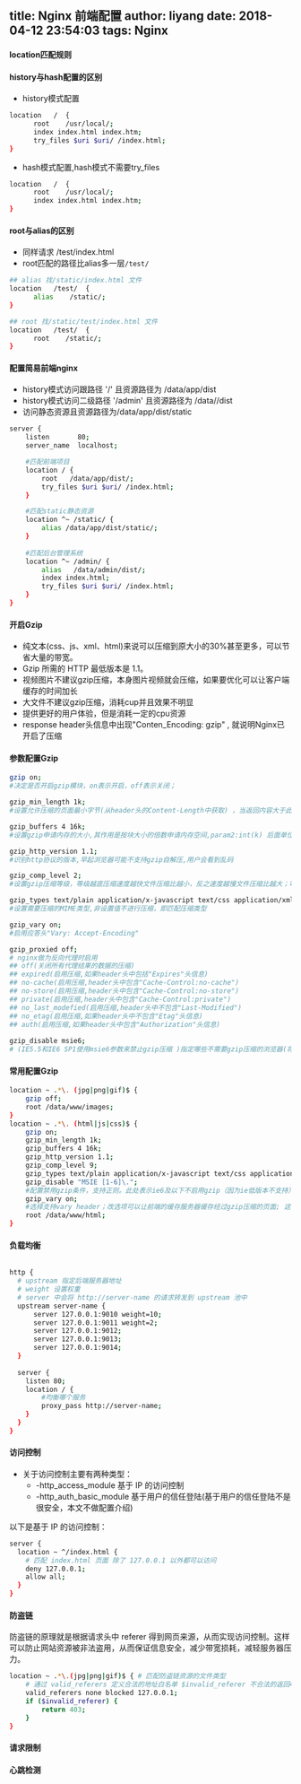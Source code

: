 title: Nginx 前端配置
author: liyang
date: 2018-04-12 23:54:03
tags: Nginx
---
#### location匹配规则

#### history与hash配置的区别

- history模式配置

```bash
location   /  {
      root    /usr/local/;
      index index.html index.htm;
      try_files $uri $uri/ /index.html;
}
```

- hash模式配置,hash模式不需要try_files

```bash
location   /  {
      root    /usr/local/;
      index index.html index.htm;
}
```

#### root与alias的区别

- 同样请求 /test/index.html
- root匹配的路径比alias多一层`/test/`

```bash
## alias 找/static/index.html 文件
location   /test/  {
      alias    /static/;
}

## root 找/static/test/index.html 文件
location   /test/  {
      root    /static/;
}
```

#### 配置简易前端nginx

- history模式访问跟路径 '/' 且资源路径为 /data/app/dist
- history模式访问二级路径 '/admin' 且资源路径为 /data//dist
- 访问静态资源且资源路径为/data/app/dist/static

```bash
server {
    listen       80;
    server_name  localhost;

    #匹配前端项目
    location / {
        root   /data/app/dist/;
        try_files $uri $uri/ /index.html;
    }

    #匹配static静态资源
    location ^~ /static/ {
        alias /data/app/dist/static/;
    }
 
    #匹配后台管理系统
    location ^~ /admin/ {
        alias   /data/admin/dist/;
        index index.html;
        try_files $uri $uri/ /index.html;
    }
}
```

#### 开启Gzip

- 纯文本(css、js、xml、html)来说可以压缩到原大小的30%甚至更多，可以节省大量的带宽。
- Gzip 所需的 HTTP 最低版本是 1.1。
- 视频图片不建议gzip压缩，本身图片视频就会压缩，如果要优化可以让客户端缓存的时间加长
- 大文件不建议gzip压缩，消耗cup并且效果不明显
- 提供更好的用户体验，但是消耗一定的cpu资源
- response header头信息中出现"Conten_Encoding: gzip" , 就说明Nginx已开启了压缩

#### 参数配置Gzip

```bash
gzip on;                 
#决定是否开启gzip模块，on表示开启，off表示关闭；

gzip_min_length 1k;      
#设置允许压缩的页面最小字节(从header头的Content-Length中获取) ，当返回内容大于此值时才会使用gzip进行压缩,以K为单位,当值为0时，所有页面都进行压缩。建议大于1k

gzip_buffers 4 16k;      
#设置gzip申请内存的大小,其作用是按块大小的倍数申请内存空间,param2:int(k) 后面单位是k。这里设置以16k为单位,按照原始数据大小以16k为单位的4倍申请内存

gzip_http_version 1.1;   
#识别http协议的版本,早起浏览器可能不支持gzip自解压,用户会看到乱码

gzip_comp_level 2;       
#设置gzip压缩等级，等级越底压缩速度越快文件压缩比越小，反之速度越慢文件压缩比越大；等级1-9，最小的压缩最快 但是消耗cpu

gzip_types text/plain application/x-javascript text/css application/xml;    
#设置需要压缩的MIME类型,非设置值不进行压缩，即匹配压缩类型

gzip_vary on;            
#启用应答头"Vary: Accept-Encoding"

gzip_proxied off;
# nginx做为反向代理时启用
## off(关闭所有代理结果的数据的压缩)
## expired(启用压缩,如果header头中包括"Expires"头信息)
## no-cache(启用压缩,header头中包含"Cache-Control:no-cache")
## no-store(启用压缩,header头中包含"Cache-Control:no-store")
## private(启用压缩,header头中包含"Cache-Control:private")
## no_last_modefied(启用压缩,header头中不包含"Last-Modified")
## no_etag(启用压缩,如果header头中不包含"Etag"头信息)
## auth(启用压缩,如果header头中包含"Authorization"头信息)
 
gzip_disable msie6;
# (IE5.5和IE6 SP1使用msie6参数来禁止gzip压缩 )指定哪些不需要gzip压缩的浏览器(将和User-Agents进行匹配),依赖于PCRE库
```


#### 常用配置Gzip

```bash
location ~ .*\. (jpg|png|gif)$ {
    gzip off;
    root /data/www/images;
}
location ~ .*\. (html|js|css)$ {
    gzip on;
    gzip_min_length 1k;
    gzip_buffers 4 16k;
    gzip_http_version 1.1;
    gzip_comp_level 9;
    gzip_types text/plain application/x-javascript text/css application/xml text/javascript application/x-httpd-php application/javascript application/json;
    gzip_disable "MSIE [1-6]\.";
    #配置禁用gzip条件，支持正则。此处表示ie6及以下不启用gzip（因为ie低版本不支持）
    gzip_vary on;
    #选择支持vary header；改选项可以让前端的缓存服务器缓存经过gzip压缩的页面; 这个可以不写，表示在传送数据时，给客户端说明我使用了gzip压缩
    root /data/www/html;
}
```

#### 负载均衡

```bash

http {
  # upstream 指定后端服务器地址
  # weight 设置权重
  # server 中会将 http://server-name 的请求转发到 upstream 池中
  upstream server-name {
      server 127.0.0.1:9010 weight=10;
      server 127.0.0.1:9011 weight=2;
      server 127.0.0.1:9012;
      server 127.0.0.1:9013;
      server 127.0.0.1:9014;
  }
  
  server {
  	listen 80;
  	location / {
        #均衡哪个服务
    	proxy_pass http://server-name;
    }
  }
}

```

#### 访问控制

- 关于访问控制主要有两种类型：
	- -http_access_module 基于 IP 的访问控制
	- -http_auth_basic_module 基于用户的信任登陆(基于用户的信任登陆不是很安全，本文不做配置介绍)

以下是基于 IP 的访问控制：

```bash
server {
  location ~ ^/index.html {
    # 匹配 index.html 页面 除了 127.0.0.1 以外都可以访问
    deny 127.0.0.1;
    allow all;
  }
}

```

#### 防盗链

防盗链的原理就是根据请求头中 referer 得到网页来源，从而实现访问控制。这样可以防止网站资源被非法盗用，从而保证信息安全，减少带宽损耗，减轻服务器压力。

```bash
location ~ .*\.(jpg|png|gif)$ { # 匹配防盗链资源的文件类型
    # 通过 valid_referers 定义合法的地址白名单 $invalid_referer 不合法的返回403  
    valid_referers none blocked 127.0.0.1;
    if ($invalid_referer) {
        return 403;
    }
}
```

#### 请求限制

#### 心跳检测